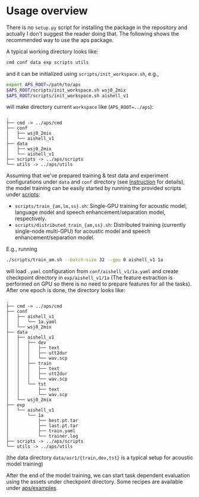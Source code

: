 # Usage overview

There is no `setup.py` script for installing the package in the repository and actually I don't suggest the reader doing that. The following shows the recommended way to use the aps package.

A typical working directory looks like:
```bash
cmd conf data exp scripts utils
```
and it can be initialized using `scripts/init_workspace.sh`, e.g.,
```bash
export APS_ROOT=/path/to/aps
$APS_ROOT/scripts/init_workspace.sh wsj0_2mix
$APS_ROOT/scripts/init_workspace.sh aishell_v1
```
will make directory current `workspace` like (`APS_ROOT=../aps`):
```
.
├── cmd -> ../aps/cmd
├── conf
│   ├── wsj0_2mix
│   └── aishell_v1
├── data
│   ├── wsj0_2mix
│   └── aishell_v1
├── scripts -> ../aps/scripts
└── utils -> ../aps/utils
```

Assuming that we've prepared training & test data and experiment configurations under `data` and `conf` directory (see [Instruction](instruction.md) for details), the model training can be easily started by running the provided scripts under [scripts](../scripts):

* `scripts/train_{am,lm,ss}.sh`: Single-GPU training for acoustic model, language model and speech enhancement/separation model, respectively.
* `scripts/distributed_train_{am,ss}.sh`: Distributed training (currently single-node multi-GPU) for acoustic model and speech enhancement/separation model.

E.g., running
```bash
./scripts/train_am.sh --batch-size 32 --gpu 0 aishell_v1 1a
```
will load `.yaml` configuration from `conf/aishell_v1/1a.yaml` and create checkpoint directory in `exp/aishell_v1/1a` (The feature extraction is performed on GPU so there is no need to prepare features for all the tasks). After one epoch is done, the directory looks like:
```
.
├── cmd -> ../aps/cmd
├── conf
│   ├── aishell_v1
│   │   └── 1a.yaml
│   └── wsj0_2mix
├── data
│   ├── aishell_v1
│   │   ├── dev
│   │   │   ├── text
│   │   │   ├── utt2dur
│   │   │   └── wav.scp
│   │   ├── train
│   │   │   ├── text
│   │   │   ├── utt2dur
│   │   │   └── wav.scp
│   │   └── tst
│   │       ├── text
│   │       └── wav.scp
│   └── wsj0_2mix
├── exp
│   └── aishell_v1
│       └── 1a
│           ├── best.pt.tar
│           ├── last.pt.tar
│           ├── train.yaml
│           └── trainer.log
├── scripts -> ../aps/scripts
└── utils -> ../aps/utils
```
(the data directory `data/asr1/{train,dev,tst}` is a typical setup for acoustic model training)

After the end of the model training, we can start task dependent evaluation using the assets under checkpoint directory. Some recipes are available under [aps/examples](../examples).
